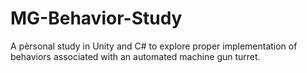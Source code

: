 # MG-Behavior-Study
A pèrsonal study in Unity and C# to explore proper implementation of behaviors associated with an automated machine gun turret.
